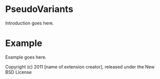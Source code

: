 PseudoVariants
==============

Introduction goes here.


Example
=======

Example goes here.


Copyright (c) 2011 [name of extension creator], released under the New BSD License
